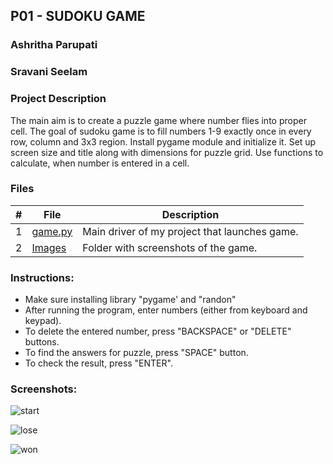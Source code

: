 ## P01 - SUDOKU GAME
### Ashritha Parupati
### Sravani Seelam
### Project Description

The main aim is to create a puzzle game where number flies into proper cell. The goal of sudoku game is to fill numbers 1-9 exactly once in every row, column and 3x3 region. Install pygame module and initialize it. Set up screen size and title along with dimensions for puzzle grid. Use functions to calculate, when number is entered in a cell.

### Files

| #     | File       | Description                                                |
| :---: | ---------- | ---------------------------------------------------------- |
|   1   | [game.py](https://github.com/ashrithap02/5443-2D-Parupati/blob/main/Assignments/P01/game.py)       | Main driver of my project that launches game.        |
|   2   | [Images](https://github.com/ashrithap02/5443-2D-Parupati/tree/main/Assignments/P01/Images)        | Folder with screenshots of the game.                 |

### Instructions:

- Make sure installing library "pygame' and "randon"
- After running the program, enter numbers (either from keyboard and keypad).
- To delete the entered number, press "BACKSPACE" or "DELETE" buttons.
- To find the answers for puzzle, press "SPACE" button.
- To check the result, press "ENTER".

### Screenshots:

![start](https://user-images.githubusercontent.com/123601025/218342216-77e87eee-57e7-4e36-bf58-fb47bf13d0ca.JPG)

![lose](https://user-images.githubusercontent.com/123601025/218342227-ec85c988-2894-4071-a339-dca0b6e77630.JPG)

![won](https://user-images.githubusercontent.com/123601025/218342237-8e11e5b7-f77e-4856-b17f-08c684fbe7ac.JPG)

